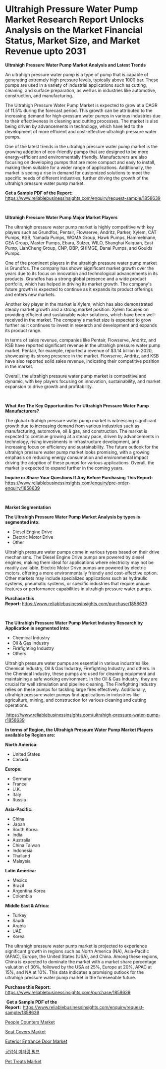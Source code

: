 <p><h1>Ultrahigh Pressure Water Pump Market Research Report Unlocks Analysis on the Market Financial Status, Market Size, and Market Revenue upto 2031</h1></p><p><strong>Ultrahigh Pressure Water Pump Market Analysis and Latest Trends</strong></p>
<p><p>An ultrahigh pressure water pump is a type of pump that is capable of generating extremely high pressure levels, typically above 1000 bar. These pumps are used in a variety of industrial applications such as cutting, cleaning, and surface preparation, as well as in industries like automotive, construction, and manufacturing.</p><p>The Ultrahigh Pressure Water Pump Market is expected to grow at a CAGR of 11.5% during the forecast period. This growth can be attributed to the increasing demand for high-pressure water pumps in various industries due to their effectiveness in cleaning and cutting processes. The market is also being driven by advancements in technology, which have led to the development of more efficient and cost-effective ultrahigh pressure water pumps.</p><p>One of the latest trends in the ultrahigh pressure water pump market is the growing adoption of eco-friendly pumps that are designed to be more energy-efficient and environmentally friendly. Manufacturers are also focusing on developing pumps that are more compact and easy to install, making them suitable for a wider range of applications. Additionally, the market is seeing a rise in demand for customized solutions to meet the specific needs of different industries, further driving the growth of the ultrahigh pressure water pump market.</p></p>
<p><strong>Get a Sample PDF of the Report:&nbsp;</strong> <a href="https://www.reliablebusinessinsights.com/enquiry/request-sample/1858639">https://www.reliablebusinessinsights.com/enquiry/request-sample/1858639</a></p>
<p>&nbsp;</p>
<p><strong>Ultrahigh Pressure Water Pump Major Market Players</strong></p>
<p><p>The ultrahigh pressure water pump market is highly competitive with key players such as Grundfos, Pentair, Flowserve, Andritz, Parker, Xylem, CAT Pumps, KSB, Yamada Pumps, WOMA Group, Hawk Pumps, Hammelmann, GEA Group, Master Pumps, Ebara, Sulzer, WILO, Shanghai Kaiquan, East Pump, LianCheng Group, CNP, DBP, SHIMGE, Danai Pumps, and Goulds Pumps.</p><p>One of the prominent players in the ultrahigh pressure water pump market is Grundfos. The company has shown significant market growth over the years due to its focus on innovation and technological advancements in its products. Grundfos has a strong global presence and a wide product portfolio, which has helped in driving its market growth. The company's future growth is expected to continue as it expands its product offerings and enters new markets.</p><p>Another key player in the market is Xylem, which has also demonstrated steady market growth and a strong market position. Xylem focuses on providing efficient and sustainable water solutions, which have been well-received in the market. The company's market size is expected to grow further as it continues to invest in research and development and expands its product range.</p><p>In terms of sales revenue, companies like Pentair, Flowserve, Andritz, and KSB have reported significant revenue in the ultrahigh pressure water pump market. Pentair, for example, reported a revenue of $3.14 billion in 2020, showcasing its strong presence in the market. Flowserve, Andritz, and KSB have also reported solid sales revenue, indicating their competitive position in the market.</p><p>Overall, the ultrahigh pressure water pump market is competitive and dynamic, with key players focusing on innovation, sustainability, and market expansion to drive growth and profitability.</p></p>
<p>&nbsp;</p>
<p><strong>What Are The Key Opportunities For Ultrahigh Pressure Water Pump Manufacturers?</strong></p>
<p><p>The global ultrahigh pressure water pump market is witnessing significant growth due to increasing demand from various industries such as manufacturing, automotive, oil & gas, and construction. The market is expected to continue growing at a steady pace, driven by advancements in technology, rising investments in infrastructure development, and increasing focus on efficiency and sustainability. The future outlook for the ultrahigh pressure water pump market looks promising, with a growing emphasis on reducing energy consumption and environmental impact driving the adoption of these pumps for various applications. Overall, the market is expected to expand further in the coming years.</p></p>
<p><strong>Inquire or Share Your Questions If Any Before Purchasing This Report:</strong> <a href="https://www.reliablebusinessinsights.com/enquiry/pre-order-enquiry/1858639">https://www.reliablebusinessinsights.com/enquiry/pre-order-enquiry/1858639</a></p>
<p>&nbsp;</p>
<p><strong>Market Segmentation</strong></p>
<p><strong>The Ultrahigh Pressure Water Pump Market Analysis by types is segmented into:</strong></p>
<p><ul><li>Diesel Engine Drive</li><li>Electric Motor Drive</li><li>Other</li></ul></p>
<p><p>Ultrahigh pressure water pumps come in various types based on their drive mechanisms. The Diesel Engine Drive pumps are powered by diesel engines, making them ideal for applications where electricity may not be readily available. Electric Motor Drive pumps are powered by electric motors, offering a more environmentally friendly and cost-effective option. Other markets may include specialized applications such as hydraulic systems, pneumatic systems, or specific industries that require unique features or performance capabilities in ultrahigh pressure water pumps.</p></p>
<p><strong>Purchase this Report:&nbsp;</strong><a href="https://www.reliablebusinessinsights.com/purchase/1858639">https://www.reliablebusinessinsights.com/purchase/1858639</a></p>
<p>&nbsp;</p>
<p><strong>The Ultrahigh Pressure Water Pump Market Industry Research by Application is segmented into:</strong></p>
<p><ul><li>Chemical Industry</li><li>Oil & Gas Industry</li><li>Firefighting Industry</li><li>Others</li></ul></p>
<p><p>Ultrahigh pressure water pumps are essential in various industries like Chemical Industry, Oil & Gas Industry, Firefighting Industry, and others. In the Chemical Industry, these pumps are used for cleaning equipment and maintaining a safe working environment. In the Oil & Gas Industry, they are crucial for well stimulation and pipeline cleaning. The Firefighting Industry relies on these pumps for tackling large fires effectively. Additionally, ultrahigh pressure water pumps find applications in industries like agriculture, mining, and construction for various cleaning and cutting operations.</p></p>
<p><a href="https://www.reliablebusinessinsights.com/ultrahigh-pressure-water-pump-r1858639">&nbsp;https://www.reliablebusinessinsights.com/ultrahigh-pressure-water-pump-r1858639</a></p>
<p><strong>In terms of Region, the Ultrahigh Pressure Water Pump Market Players available by Region are:</strong></p>
<p>
    <p> <strong> North America: </strong>
        <ul>
            <li>United States</li>
            <li>Canada</li>
        </ul>
        </p> 
    <p> <strong> Europe: </strong>
        <ul>
            <li>Germany</li>
            <li>France</li>
            <li>U.K.</li>
            <li>Italy</li>
            <li>Russia</li>
        </ul>
        </p> 
    <p> <strong> Asia-Pacific: </strong>
        <ul>
            <li>China</li>
            <li>Japan</li>
            <li>South Korea</li>
            <li>India</li>
            <li>Australia</li>
            <li>China Taiwan</li>
            <li>Indonesia</li>
            <li>Thailand</li>
            <li>Malaysia</li>
        </ul>
        </p> 
    <p> <strong> Latin America: </strong>
        <ul>
            <li>Mexico</li>
            <li>Brazil</li>
            <li>Argentina Korea</li>
            <li>Colombia</li>
        </ul>
        </p> 
    <p> <strong> Middle East & Africa: </strong>
        <ul>
            <li>Turkey</li>
            <li>Saudi</li>
            <li>Arabia</li>
            <li>UAE</li>
            <li>Korea</li>
        </ul>
    </p>
    </p>
<p><p>The ultrahigh pressure water pump market is projected to experience significant growth in regions such as North America (NA), Asia-Pacific (APAC), Europe, the United States (USA), and China. Among these regions, China is expected to dominate the market with a market share percentage valuation of 30%, followed by the USA at 25%, Europe at 20%, APAC at 15%, and NA at 10%. This data indicates a promising outlook for the ultrahigh pressure water pump market in the foreseeable future.</p></p>
<p><strong>Purchase this Report: </strong><a href="https://www.reliablebusinessinsights.com/purchase/1858639">https://www.reliablebusinessinsights.com/purchase/1858639</a></p>
<p>&nbsp;<strong>Get a Sample PDF of the Report:&nbsp;&nbsp;</strong><a href="https://www.reliablebusinessinsights.com/enquiry/request-sample/1858639">https://www.reliablebusinessinsights.com/enquiry/request-sample/1858639</a></p>
<p><strong></strong></p>
<p><p><a href="https://medium.com/@go-emi/an-in-depth-analysis-of-the-global-people-counters-market-scope-and-its-rapid-growing-5-6-24c580547cab">People Counters Market</a></p><p><a href="https://medium.com/@harleywyman28/seat-covers-market-market-segmentation-geographical-regions-and-market-forcast-till-2031-330a74d95973">Seat Covers Market</a></p><p><a href="https://medium.com/@gabrieluffman5656/global-exterior-entrance-door-market-status-2024-2031-and-forecast-by-region-product-end-de57ba1c0e0b">Exterior Entrance Door Market</a></p><p><a href="https://github.com/laholand/Market-Research-Report-List-5/blob/main/324237171825.md">공압식 미터링 펌프</a></p><p><a href="https://medium.com/@earlecmcneil/pet-treats-market-outlook-and-forecast-from-2024-to-2031-3ff531348e09">Pet Treats Market</a></p></p>